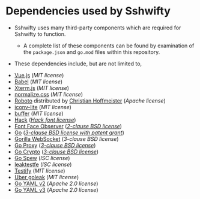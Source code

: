 # Dependencies used by Sshwifty

* Sshwifty uses many third-party components which are required for Sshwifty
  to function.

    * A complete list of these components can be found by examination of the
      `package.json` and `go.mod` files within this repository.

* These dependencies include, but are not limited to,

- [Vue.js](https://vuejs.org)
  (*MIT license*)
- [Babel](https://babeljs.io/)
  (*MIT license*)
- [Xterm.js](https://xtermjs.org/)
  (*MIT license*)
- [normalize.css](https://github.com/necolas/normalize.css)
  (*MIT license*)
- [Roboto](https://en.wikipedia.org/wiki/Roboto)
  distributed by [Christian Hoffmeister](https://github.com/choffmeister/roboto-fontface-bower)
  (*Apache license*)
- [iconv-lite](https://github.com/ashtuchkin/iconv-lite)
  (*MIT license*)
- [buffer](https://github.com/feross/buffer)
  (*MIT license*)
- [Hack](https://github.com/source-foundry/Hack)
  (*[Hack font license](https://github.com/source-foundry/Hack/blob/master/LICENSE.md)*)
- [Font Face Observer](https://github.com/bramstein/fontfaceobserver)
  (*[2-clause BSD license](https://github.com/bramstein/fontfaceobserver/blob/master/LICENSE)*)
- [Go](https://golang.org)
  (*[3-clause BSD license with patent grant](https://github.com/golang/go/blob/master/LICENSE)*)
- [Gorilla WebSocket](https://github.com/gorilla/websocket)
  (*3-clause BSD license*)
- [Go Proxy](https://golang.org/x/net/proxy)
  (*[3-clause BSD license](https://github.com/golang/net/blob/master/LICENSE)*)
- [Go Crypto](https://golang.org/x/crypto)
  (*[3-clause BSD license](https://github.com/golang/crypto/blob/master/LICENSE)*)
- [Go Spew](https://github.com/davecgh/go-spew)
  (*ISC license*)
- [leaktestfe](https://github.com/johnsonjh/leaktestfe)
  (*ISC license*)
- [Testify](https://github.com/stretchr/testify)
  (*MIT license*)
- [Uber goleak](https://go.uber.org/goleak)
  (*MIT license*)
- [Go YAML v2](https://gopkg.in/yaml.v2)
  (*Apache 2.0 license*)
- [Go YAML v3](https://gopkg.in/yaml.v3)
  (*Apache 2.0 license*)
